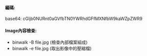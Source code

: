 #### 編碼:
base64: cGljb0NURnt0aGVfbTN0YWRhdGFfMXNfbW9kaWZpZWR9



#### Image內容檢查: 
* binwalk -B file.jpg (檢查內部檔案組成)
* binwalk -e file.jpg (取出影像中的壓縮檔)
